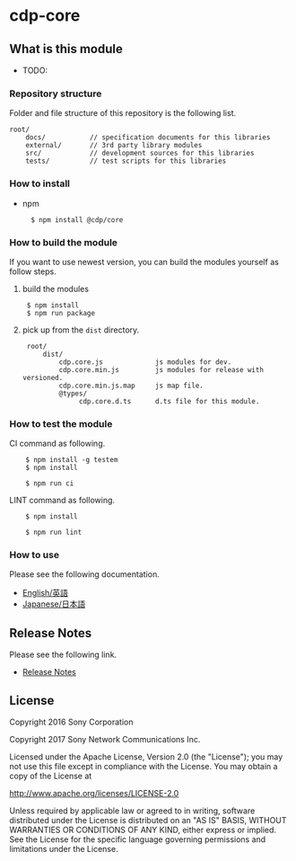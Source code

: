 ﻿# cdp-core

## What is this module

* TODO:


### Repository structure
Folder and file structure of this repository is the following list.

    root/
        docs/           // specification documents for this libraries
        external/       // 3rd party library modules
        src/            // development sources for this libraries
        tests/          // test scripts for this libraries


### How to install

* npm

        $ npm install @cdp/core


### How to build the module

If you want to use newest version, you can build the modules yourself as follow steps.

1. build the modules

        $ npm install
        $ npm run package

2. pick up from the `dist` directory.

        root/
            dist/
                cdp.core.js             js modules for dev.
                cdp.core.min.js         js modules for release with versioned.
                cdp.core.min.js.map     js map file.
                @types/
                     cdp.core.d.ts      d.ts file for this module.

### How to test the module

CI command as following.

        $ npm install -g testem
        $ npm install
        
        $ npm run ci

LINT command as following.
        
        $ npm install
        
        $ npm run lint


### How to use
Please see the following documentation.

- [English/英語](docs/en)
- [Japanese/日本語](docs/jp)

## Release Notes
Please see the following link.

- [Release Notes](RELEASENOTE.md)


## License

Copyright 2016 Sony Corporation

Copyright 2017 Sony Network Communications Inc.

Licensed under the Apache License, Version 2.0 (the "License");
you may not use this file except in compliance with the License.
You may obtain a copy of the License at

   http://www.apache.org/licenses/LICENSE-2.0

Unless required by applicable law or agreed to in writing, software
distributed under the License is distributed on an "AS IS" BASIS,
WITHOUT WARRANTIES OR CONDITIONS OF ANY KIND, either express or implied.
See the License for the specific language governing permissions and
limitations under the License.

